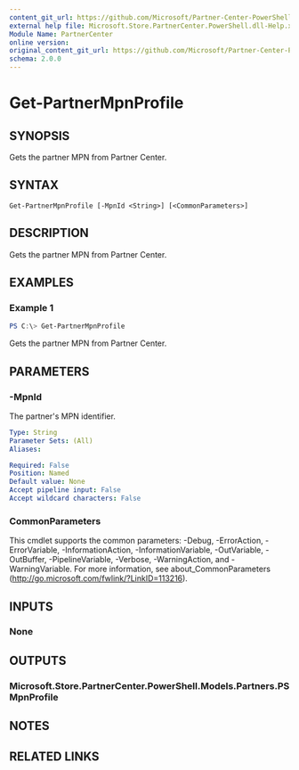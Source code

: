 ```yaml
---
content_git_url: https://github.com/Microsoft/Partner-Center-PowerShell/blob/master/docs/help/Get-PartnerMpnProfile.md
external help file: Microsoft.Store.PartnerCenter.PowerShell.dll-Help.xml
Module Name: PartnerCenter
online version:
original_content_git_url: https://github.com/Microsoft/Partner-Center-PowerShell/blob/master/docs/help/Get-PartnerMpnProfile.md
schema: 2.0.0
---
```


# Get-PartnerMpnProfile

## SYNOPSIS
Gets the partner MPN from Partner Center.

## SYNTAX

```
Get-PartnerMpnProfile [-MpnId <String>] [<CommonParameters>]
```

## DESCRIPTION
Gets the partner MPN from Partner Center.

## EXAMPLES

### Example 1
```powershell
PS C:\> Get-PartnerMpnProfile
```

Gets the partner MPN from Partner Center.

## PARAMETERS

### -MpnId
The partner's MPN identifier.

```yaml
Type: String
Parameter Sets: (All)
Aliases:

Required: False
Position: Named
Default value: None
Accept pipeline input: False
Accept wildcard characters: False
```

### CommonParameters
This cmdlet supports the common parameters: -Debug, -ErrorAction, -ErrorVariable, -InformationAction, -InformationVariable, -OutVariable, -OutBuffer, -PipelineVariable, -Verbose, -WarningAction, and -WarningVariable. For more information, see about_CommonParameters (http://go.microsoft.com/fwlink/?LinkID=113216).

## INPUTS

### None

## OUTPUTS

### Microsoft.Store.PartnerCenter.PowerShell.Models.Partners.PSMpnProfile

## NOTES

## RELATED LINKS
